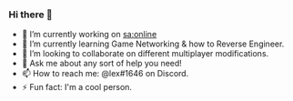 ### Hi there 👋

- 🔭 I’m currently working on [sa:online](https://github.com/san-andreas-online)
- 🌱 I’m currently learning Game Networking & how to Reverse Engineer.
- 👯 I’m looking to collaborate on different multiplayer modifications.
- 💬 Ask me about any sort of help you need!
- 📫 How to reach me: @lex#1646 on Discord.
- ⚡ Fun fact: I'm a cool person.

<!--
**dev-lexander/dev-lexander** is a ✨ _special_ ✨ repository because its `README.md` (this file) appears on your GitHub profile.

Here are some ideas to get you started:

- 🔭 I’m currently working on ...
- 🌱 I’m currently learning ...
- 👯 I’m looking to collaborate on ...
- 🤔 I’m looking for help with ...
- 💬 Ask me about ...
- 📫 How to reach me: ...
- 😄 Pronouns: ...
- ⚡ Fun fact: ...
-->
